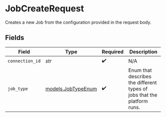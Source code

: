 # JobCreateRequest

Creates a new Job from the configuration provided in the request body.


## Fields

| Field                                                                   | Type                                                                    | Required                                                                | Description                                                             |
| ----------------------------------------------------------------------- | ----------------------------------------------------------------------- | ----------------------------------------------------------------------- | ----------------------------------------------------------------------- |
| `connection_id`                                                         | *str*                                                                   | :heavy_check_mark:                                                      | N/A                                                                     |
| `job_type`                                                              | [models.JobTypeEnum](../models/jobtypeenum.md)                          | :heavy_check_mark:                                                      | Enum that describes the different types of jobs that the platform runs. |